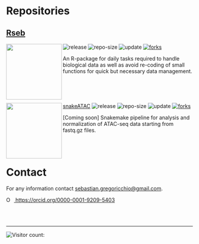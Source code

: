# Repositories

## [Rseb](https://sebastian-gregoricchio.github.io/Rseb/)

[<img src="https://sebastian-gregoricchio.github.io/Rseb/Rseb_logo.svg" align="left" height = 150/>](https://sebastian-gregoricchio.github.io/Rseb)
![release](https://img.shields.io/github/v/release/sebastian-gregoricchio/Rseb)
![repo-size](https://shields.io/github/repo-size/sebastian-gregoricchio/Rseb)
![update](https://badges.pufler.dev/updated/sebastian-gregoricchio/Rseb)
[![forks](https://img.shields.io/github/forks/sebastian-gregoricchio/Rseb?style=social)](https://github.com/sebastian-gregoricchio/Rseb/fork)

An R-package for daily tasks required to handle biological data as well as avoid re-coding of small functions for quick but necessary data management.


<br/><br/>
## [<img src="https://sebastian-gregoricchio.github.io/snakeATAC/images/snakeATAC_logo.svg" align="left" height = 150/>](https://sebastian-gregoricchio.github.io/snakeATAC)
[snakeATAC](https://sebastian-gregoricchio.github.io/snakeATAC/)
![release](https://img.shields.io/github/v/release/sebastian-gregoricchio/snakeATAC)
![repo-size](https://shields.io/github/repo-size/sebastian-gregoricchio/snakeATAC)
![update](https://badges.pufler.dev/updated/sebastian-gregoricchio/snakeATAC)
[![forks](https://img.shields.io/github/forks/sebastian-gregoricchio/snakeATAC?style=social)](https://github.com/sebastian-gregoricchio/snakeATAC/fork)

[Coming soon] Snakemake pipeline for analysis and normalization of ATAC-seq data starting from fastq.gz files.



<br/><br/>
# Contact
For any information contact [sebastian.gregoricchio@gmail.com](mailto:sebastian.gregoricchio@gmail.com).

<div itemscope itemtype="https://schema.org/Person"><a itemprop="sameAs" content="https://orcid.org/0000-0001-9209-5403" href="https://orcid.org/0000-0001-9209-5403" target="orcid.widget" rel="me noopener noreferrer" style="vertical-align:top;"><img src="https://orcid.org/sites/default/files/images/orcid_16x16.png" style="width:1em;margin-right:.5em;" alt="ORCID iD icon"> https://orcid.org/0000-0001-9209-5403</a></div>


<br/><br/>

----------------------------------------------------------------------------------------------

![Visitor count: ](https://profile-counter.glitch.me/sebastian-gregoricchio/count.svg)

